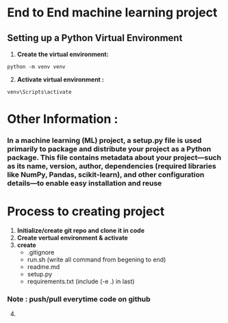 # End to End machine learning project

## Setting up a Python Virtual Environment

1. **Create the virtual environment:**
```
python -m venv venv
```

2. **Activate virtual environment :**
```
venv\Scripts\activate
```



# Other Information : 
### In a machine learning (ML) project, a setup.py file is used primarily to package and distribute your project as a Python package. This file contains metadata about your project—such as its name, version, author, dependencies (required libraries like NumPy, Pandas, scikit-learn), and other configuration details—to enable easy installation and reuse




# Process to creating project
1. **Initialize/create git repo and clone it in code**
2. **Create vertual environment & activate**
3. **create**
    - .gitignore
    - run.sh (write all command from begening to end)
    - readme.md
    - setup.py 
    - requirements.txt (include (-e .) in last)
### Note : push/pull everytime code on github
4. 